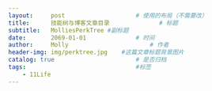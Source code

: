 ```yaml
---
layout:     post   				    # 使用的布局（不需要改）
title:      技能树与博客文章目录				# 标题
subtitle:   MolliesPerkTree #副标题
date:       2069-01-01 				# 时间
author:     Molly 						# 作者
header-img: img/perktree.jpg 	#这篇文章标题背景图片
catalog: true 						# 是否归档
tags:								#标签
    - 11Life
---
```

